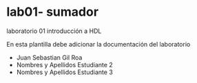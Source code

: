 # lab01- sumador 
laboratorio 01 introducción a HDL

En esta plantilla debe adicionar la documentación del laboratorio

* Juan Sebastian Gil Roa
* Nombres y Apellidos Estudiante 2
* Nombres y Apellidos Estudiante 3

